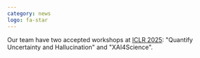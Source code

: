 ```yaml
---
category: news
logo: fa-star
---
```


Our team have two accepted workshops at [ICLR 2025](https://iclr.cc/Conferences/2025): "Quantify Uncertainty and Hallucination" and "XAI4Science". 